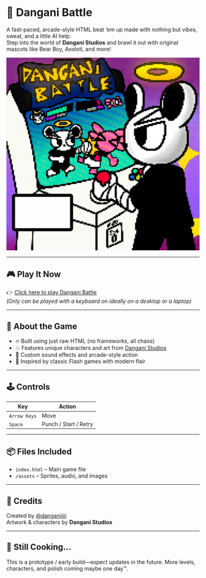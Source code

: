 # 🥊 Dangani Battle

A fast-paced, arcade-style HTML beat ‘em up made with nothing but vibes, sweat, and a little AI help.  
Step into the world of **Dangani Studios** and brawl it out with original mascots like Bear Boy, Axolotl, and more!

![Dangani Battle Screenshot](title_screen3.png)

---

## 🎮 Play It Now

👉 [Click here to play Dangani Battle](https://danganiiiii.github.io/dangani-battle/)  
*(Only can be played with a keyboard on ideally on a desktop or a laptop)*

---

## 🧠 About the Game

- 🔥 Built using just raw HTML (no frameworks, all chaos)
- 💥 Features unique characters and art from [Dangani Studios](https://danganistudios.com)
- 🎵 Custom sound effects and arcade-style action
- 🎨 Inspired by classic Flash games with modern flair

---

## 🕹️ Controls

| Key        | Action         |
|------------|----------------|
| `Arrow Keys` | Move           |
| `Space`          | Punch / Start / Retry |

---

## 📦 Files Included

- `index.html` – Main game file
- `/assets` – Sprites, audio, and images

---

## 💬 Credits

Created by [@danganiiiii](https://github.com/danganiiiii)  
Artwork & characters by **Dangani Studios**

---

## 🚧 Still Cooking...

This is a prototype / early build—expect updates in the future. More levels, characters, and polish coming maybe one day™.

